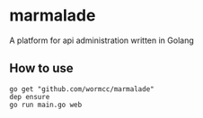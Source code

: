 # marmalade
A platform for api administration written in Golang

## How to use
````
go get "github.com/wormcc/marmalade"
dep ensure
go run main.go web   

````
